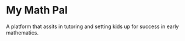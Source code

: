 # My Math Pal
A platform that assits in tutoring and setting kids up for success in early mathematics.
